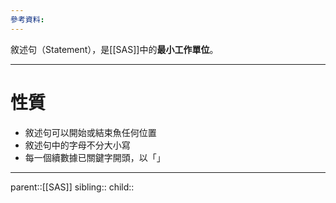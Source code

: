 ```yaml
---
參考資料:
---
```

敘述句（Statement），是[[SAS]]中的**最小工作單位**。
- - -
# 性質
- 敘述句可以開始或結束魚任何位置
- 敘述句中的字母不分大小寫
- 每一個續數據已關鍵字開頭，以「」
- - -
parent::[[SAS]]
sibling::
child::